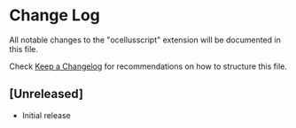# Change Log

All notable changes to the "ocellusscript" extension will be documented in this file.

Check [Keep a Changelog](http://keepachangelog.com/) for recommendations on how to structure this file.

## [Unreleased]

- Initial release